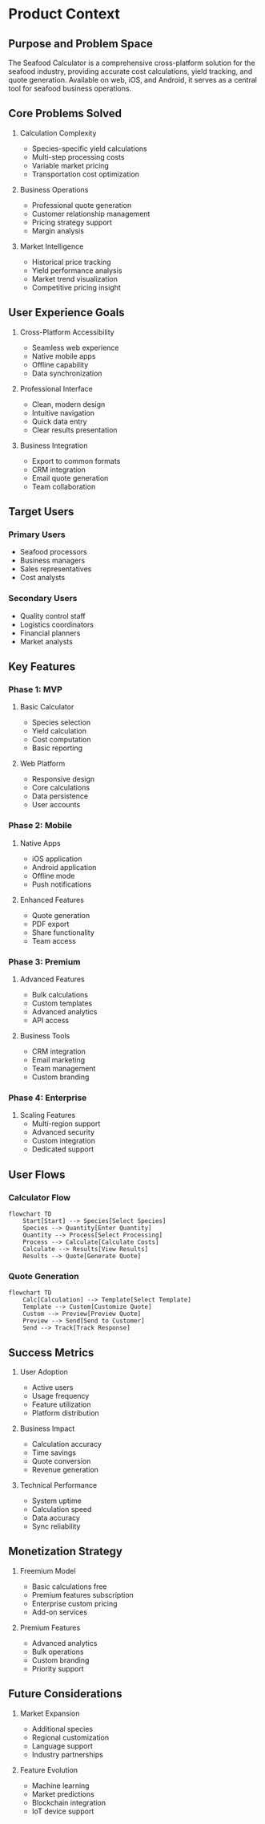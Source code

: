 # Product Context

## Purpose and Problem Space
The Seafood Calculator is a comprehensive cross-platform solution for the seafood industry, providing accurate cost calculations, yield tracking, and quote generation. Available on web, iOS, and Android, it serves as a central tool for seafood business operations.

## Core Problems Solved

1. Calculation Complexity
   - Species-specific yield calculations
   - Multi-step processing costs
   - Variable market pricing
   - Transportation cost optimization

2. Business Operations
   - Professional quote generation
   - Customer relationship management
   - Pricing strategy support
   - Margin analysis

3. Market Intelligence
   - Historical price tracking
   - Yield performance analysis
   - Market trend visualization
   - Competitive pricing insight

## User Experience Goals

1. Cross-Platform Accessibility
   - Seamless web experience
   - Native mobile apps
   - Offline capability
   - Data synchronization

2. Professional Interface
   - Clean, modern design
   - Intuitive navigation
   - Quick data entry
   - Clear results presentation

3. Business Integration
   - Export to common formats
   - CRM integration
   - Email quote generation
   - Team collaboration

## Target Users

### Primary Users
- Seafood processors
- Business managers
- Sales representatives
- Cost analysts

### Secondary Users
- Quality control staff
- Logistics coordinators
- Financial planners
- Market analysts

## Key Features

### Phase 1: MVP
1. Basic Calculator
   - Species selection
   - Yield calculation
   - Cost computation
   - Basic reporting

2. Web Platform
   - Responsive design
   - Core calculations
   - Data persistence
   - User accounts

### Phase 2: Mobile
1. Native Apps
   - iOS application
   - Android application
   - Offline mode
   - Push notifications

2. Enhanced Features
   - Quote generation
   - PDF export
   - Share functionality
   - Team access

### Phase 3: Premium
1. Advanced Features
   - Bulk calculations
   - Custom templates
   - Advanced analytics
   - API access

2. Business Tools
   - CRM integration
   - Email marketing
   - Team management
   - Custom branding

### Phase 4: Enterprise
1. Scaling Features
   - Multi-region support
   - Advanced security
   - Custom integration
   - Dedicated support

## User Flows

### Calculator Flow
```mermaid
flowchart TD
    Start[Start] --> Species[Select Species]
    Species --> Quantity[Enter Quantity]
    Quantity --> Process[Select Processing]
    Process --> Calculate[Calculate Costs]
    Calculate --> Results[View Results]
    Results --> Quote[Generate Quote]
```

### Quote Generation
```mermaid
flowchart TD
    Calc[Calculation] --> Template[Select Template]
    Template --> Custom[Customize Quote]
    Custom --> Preview[Preview Quote]
    Preview --> Send[Send to Customer]
    Send --> Track[Track Response]
```

## Success Metrics
1. User Adoption
   - Active users
   - Usage frequency
   - Feature utilization
   - Platform distribution

2. Business Impact
   - Calculation accuracy
   - Time savings
   - Quote conversion
   - Revenue generation

3. Technical Performance
   - System uptime
   - Calculation speed
   - Data accuracy
   - Sync reliability

## Monetization Strategy
1. Freemium Model
   - Basic calculations free
   - Premium features subscription
   - Enterprise custom pricing
   - Add-on services

2. Premium Features
   - Advanced analytics
   - Bulk operations
   - Custom branding
   - Priority support

## Future Considerations
1. Market Expansion
   - Additional species
   - Regional customization
   - Language support
   - Industry partnerships

2. Feature Evolution
   - Machine learning
   - Market predictions
   - Blockchain integration
   - IoT device support